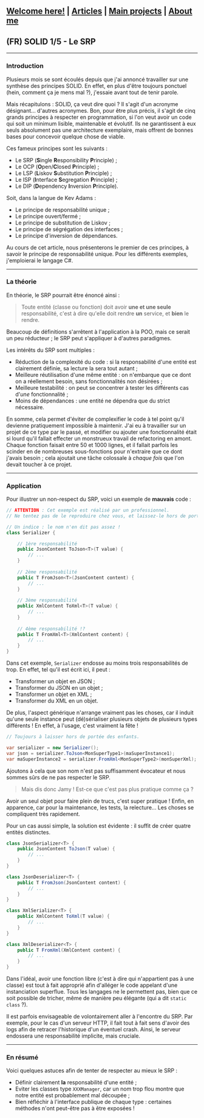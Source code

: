 ## [Welcome here!](https://vpenando.github.io) | [Articles](https://vpenando.github.io/articles.html) | [Main projects](https://vpenando.github.io/projects.html) | [About me](https://vpenando.github.io/about.html)

## (FR) SOLID 1/5 - Le SRP

---

### Introduction

Plusieurs mois se sont écoulés depuis que j'ai annoncé travailler sur une synthèse des principes SOLID.
En effet, en plus d'être toujours ponctuel (hein, comment ça je mens mal ?), j'essaie avant tout de tenir parole.

Mais récapitulons : SOLID, ça veut dire quoi ? Il s'agit d'un acronyme désignant... d'autres acronymes.
Bon, pour être plus précis, il s'agit de cinq grands principes à respecter en programmation, si l'on veut avoir un code qui soit un minimum lisible, maintenable et évolutif.
Ils ne garantissent à eux seuls absolument pas une architecture exemplaire, mais offrent de bonnes bases pour concevoir quelque chose de viable.

Ces fameux principes sont les suivants :
* Le SRP (**S**ingle **R**esponsibility **P**rinciple) ;
* Le OCP (**O**pen/**C**losed **P**rinciple) ;
* Le LSP (**L**iskov **S**ubstitution **P**rinciple) ;
* Le ISP (**I**nterface **S**egregation **P**rinciple) ;
* Le DIP (**D**ependency **I**nversion **P**rinciple).

Soit, dans la langue de Kev Adams :
* Le principe de responsabilité unique ;
* Le principe ouvert/fermé ;
* Le principe de substitution de Liskov ;
* Le principe de ségrégation des interfaces ;
* Le principe d'inversion de dépendances.

Au cours de cet article, nous présenterons le premier de ces principes, à savoir le principe de responsabilité unique.
Pour les différents exemples, j'emploierai le langage C#.

---

### La théorie

En théorie, le SRP pourrait être énoncé ainsi :
> Toute entité (classe ou fonction) doit avoir **une et une seule** responsabilité, c'est à dire qu'elle doit rendre **un** service, et **bien** le rendre.

Beaucoup de définitions s'arrêtent à l'application à la POO, mais ce serait un peu réducteur ; le SRP peut s'appliquer à d'autres paradigmes.

Les intérêts du SRP sont multiples :
* Réduction de la complexité du code : si la responsabilité d'une entité est clairement définie, sa lecture la sera tout autant ;
* Meilleure réutilisation d'une même entité : on n'embarque que ce dont on a réellement besoin, sans fonctionnalités non désirées ;
* Meilleure testabilité : on peut se concentrer à tester les différents cas d'*une* fonctionnalité ;
* Moins de dépendances : une entité ne dépendra que du strict nécessaire.

En somme, cela permet d'éviter de complexifier le code à tel point qu'il devienne pratiquement impossible à maintenir.
J'ai eu à travailler sur un projet de ce type par le passé, et modifier ou ajouter une fonctionnalité était si lourd qu'il fallait effecter un monstrueux travail de refactoring en amont. Chaque fonction faisait entre 50 et 1000 lignes, et il fallait parfois les scinder en de nombreuses sous-fonctions pour n'extraire que ce dont j'avais besoin ; cela ajoutait une tâche colossale à *chaque fois* que l'on devait toucher à ce projet.

--- 

### Application

Pour illustrer un non-respect du SRP, voici un exemple de **mauvais** code :
```cs
// ATTENTION : Cet exemple est réalisé par un professionnel.
// Ne tentez pas de le reproduire chez vous, et laissez-le hors de portée des enfants.

// Un indice : le nom n'en dit pas assez !
class Serializer {

    // 1ère responsabilité
    public JsonContent ToJson<T>(T value) {
        // ...
    }
    
    // 2ème responsabilité
    public T FromJson<T>(JsonContent content) {
        // ...
    }
    
    // 3ème responsabilité 
    public XmlContent ToXml<T>(T value) {
        // ...
    }
    
    // 4ème responsabilité !?
    public T FromXml<T>(XmlContent content) {
        // ...
    }
}
```
Dans cet exemple, `Serializer` endosse au moins trois responsabilités de trop.
En effet, tel qu'il est écrit ici, il peut :
* Transformer un objet en JSON ;
* Transformer du JSON en un objet ;
* Transformer un objet en XML ;
* Transformer du XML en un objet.

De plus, l'aspect générique n'arrange vraiment pas les choses, car il induit qu'une seule instance peut (dé)sérialiser plusieurs objets de plusieurs types différents !
En effet, à l'usage, c'est vraiment la fête !
```cs
// Toujours à laisser hors de portée des enfants.

var serializer = new Serializer();
var json = serializer.ToJson<MonSuperType1>(maSuperInstance1);
var maSuperInstance2 = serializer.FromXml<MonSuperType2>(monSuperXml);
```

Ajoutons à cela que son nom n'est pas suffisamment évocateur et nous sommes sûrs de ne pas respecter le SRP.

> Mais dis donc Jamy ! Est-ce que c'est pas plus pratique comme ça ?

Avoir un seul objet pour faire plein de trucs, c'est super pratique !
Enfin, en apparence, car pour la maintenance, les tests, la relecture... Les choses se compliquent très rapidement.

Pour un cas aussi simple, la solution est évidente : il suffit de créer quatre entités distinctes.
```cs
class JsonSerializer<T> {
    public JsonContent ToJson(T value) {
        // ...
    }
}

class JsonDeserializer<T> {
    public T FromJson(JsonContent content) {
        // ...
    }
}

class XmlSerializer<T> {
    public XmlContent ToXml(T value) {
        // ...
    }
}

class XmlDeserializer<T> {
    public T FromXml(XmlContent content) {
        // ...
    }
}
```
Dans l'idéal, avoir une fonction libre (c'est à dire qui n'appartient pas à une classe) est tout à fait approprié afin d'alléger le code appelant d'une instanciation superflue.
Tous les langages ne le permettent pas, bien que ce soit possible de tricher, même de manière peu élégante (qui a dit `static class` ?).

Il est parfois envisageable de volontairement aller à l'encontre du SRP.
Par exemple, pour le cas d'un serveur HTTP, il fait tout à fait sens d'avoir des logs afin de retracer l'historique d'un éventuel crash.
Ainsi, le serveur endossera une responsabilité implicite, mais cruciale.

---

### En résumé

Voici quelques astuces afin de tenter de respecter au mieux le SRP :
* Définir clairement **la** responsabilité d'une entité ;
* Eviter les classes type `XXXManager`, car un nom trop flou montre que notre entité est probablement mal découpée ;
* Bien réfléchir à l'interface publique de chaque type : certaines méthodes n'ont peut-être pas à être exposées !


